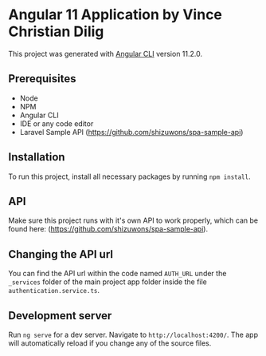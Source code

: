 # Angular 11 Application by Vince Christian Dilig

This project was generated with [Angular CLI](https://github.com/angular/angular-cli) version 11.2.0.

## Prerequisites

- Node
- NPM
- Angular CLI
- IDE or any code editor
- Laravel Sample API (https://github.com/shizuwons/spa-sample-api)

## Installation

To run this project, install all necessary packages by running `npm install`.

## API

Make sure this project runs with it's own API to work properly, which can be found here: (https://github.com/shizuwons/spa-sample-api).

## Changing the API url

You can find the API url within the code named `AUTH_URL` under the `_services` folder of the main project app folder inside the file `authentication.service.ts`.

## Development server

Run `ng serve` for a dev server. Navigate to `http://localhost:4200/`. The app will automatically reload if you change any of the source files.
